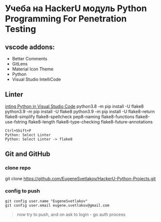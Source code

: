 # Учеба на HackerU модуль Python Programming For Penetration Testing

## vscode addons:
- Better Comments
- GitLens
- Material Icon Theme
- Python
- Visual Studio IntelliCode

## Linter
[inting Python in Visual Studio Code](https://code.visualstudio.com/docs/python/linting)
python3.8 -m pip install -U flake8
python3.9 -m pip install -U flake8
python3.9 -m pip install -U flake8-return flake8-simplify flake8-spellcheck pep8-naming flake8-functions flake8-use-fstring flake8-length flake8-type-checking flake8-future-annotations
```
Ctrl+Shift+P
Python: Select Linter
Python: Select Linter -> flake8
```

## Git and GitHub
### clone repo
git clone https://github.com/EugeneSvetlakov/HackerU-Python-Projects.git
### config to push
```
git config user.name "EugeneSvetlakov"
git config user.email eugene.svetlakov@gmail.com
```
> now try to push, and on ask to login - go auth process